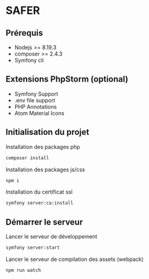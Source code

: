 # SAFER

## Prérequis

- Nodejs >= 8.19.3
- composer >= 2.4.3
- Symfony cli

## Extensions PhpStorm (optional)

- Symfony Support
- .env file support
- PHP Annotations
- Atom Material Icons

## Initialisation du projet

Installation des packages php
```bash
composer install
```

Installation des packages js/css
```bash
npm i
```

Installation du certificat ssl
```bash
symfony server:ca:install
```

## Démarrer le serveur

Lancer le serveur de développement
```bash
symfony server:start
```

Lancer le serveur de compilation des assets (webpack)
```bash
npm run watch
```





